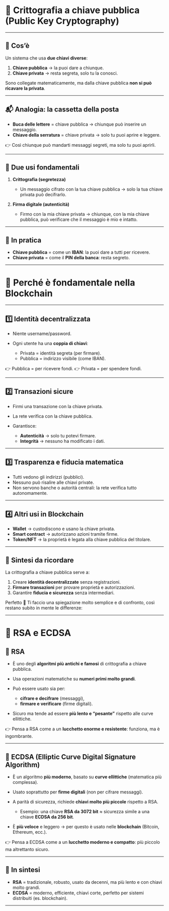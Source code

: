 # 🔑 Crittografia a chiave pubblica (Public Key Cryptography)

---

## 📌 Cos’è

Un sistema che usa **due chiavi diverse**:

1. **Chiave pubblica** → la puoi dare a chiunque.
2. **Chiave privata** → resta segreta, solo tu la conosci.

Sono collegate matematicamente, ma dalla chiave pubblica **non si può ricavare la privata**.

---

## 📬 Analogia: la cassetta della posta

* **Buca delle lettere** = chiave pubblica → chiunque può inserire un messaggio.
* **Chiave della serratura** = chiave privata → solo tu puoi aprire e leggere.

👉 Così chiunque può mandarti messaggi segreti, ma solo tu puoi aprirli.

---

## 🔐 Due usi fondamentali

1. **Crittografia (segretezza)**

   * Un messaggio cifrato con la tua chiave pubblica → solo la tua chiave privata può decifrarlo.

2. **Firma digitale (autenticità)**

   * Firmo con la mia chiave privata → chiunque, con la mia chiave pubblica, può verificare che il messaggio è mio e intatto.

---

## 🎯 In pratica

* **Chiave pubblica** = come un **IBAN**: la puoi dare a tutti per ricevere.
* **Chiave privata** = come il **PIN della banca**: resta segreto.

---

# 🔗 Perché è fondamentale nella Blockchain

---

## 1️⃣ Identità decentralizzata

* Niente username/password.
* Ogni utente ha una **coppia di chiavi**:

  * Privata = identità segreta (per firmare).
  * Pubblica = indirizzo visibile (come IBAN).

👉 Pubblica = per ricevere fondi.
👉 Privata = per spendere fondi.

---

## 2️⃣ Transazioni sicure

* Firmi una transazione con la chiave privata.
* La rete verifica con la chiave pubblica.
* Garantisce:

  * **Autenticità** → solo tu potevi firmare.
  * **Integrità** → nessuno ha modificato i dati.

---

## 3️⃣ Trasparenza e fiducia matematica

* Tutti vedono gli indirizzi (pubblici).
* Nessuno può risalire alle chiavi private.
* Non servono banche o autorità centrali: la rete verifica tutto autonomamente.

---

## 4️⃣ Altri usi in Blockchain

* **Wallet** → custodiscono e usano la chiave privata.
* **Smart contract** → autorizzano azioni tramite firme.
* **Token/NFT** → la proprietà è legata alla chiave pubblica del titolare.

---

## 🚀 Sintesi da ricordare

La crittografia a chiave pubblica serve a:

1. Creare **identità decentralizzate** senza registrazioni.
2. **Firmare transazioni** per provare proprietà e autorizzazioni.
3. Garantire **fiducia e sicurezza** senza intermediari.


Perfetto 🙌
Ti faccio una spiegazione molto semplice e di confronto, così restano subito in mente le differenze:

---

# 🔑 RSA e ECDSA

## 🔹 RSA

* È uno degli **algoritmi più antichi e famosi** di crittografia a chiave pubblica.
* Usa operazioni matematiche su **numeri primi molto grandi**.
* Può essere usato sia per:

  * **cifrare e decifrare** (messaggi),
  * **firmare e verificare** (firme digitali).
* Sicuro ma tende ad essere **più lento e “pesante”** rispetto alle curve ellittiche.

👉 Pensa a RSA come a un **lucchetto enorme e resistente**: funziona, ma è ingombrante.

---

## 🔹 ECDSA (Elliptic Curve Digital Signature Algorithm)

* È un algoritmo **più moderno**, basato su **curve ellittiche** (matematica più complessa).
* Usato soprattutto per **firme digitali** (non per cifrare messaggi).
* A parità di sicurezza, richiede **chiavi molto più piccole** rispetto a RSA.

  * Esempio: una chiave **RSA da 3072 bit** ≈ sicurezza simile a una chiave **ECDSA da 256 bit**.
* È **più veloce** e leggero → per questo è usato nelle **blockchain** (Bitcoin, Ethereum, ecc.).

👉 Pensa a ECDSA come a un **lucchetto moderno e compatto**: più piccolo ma altrettanto sicuro.

---

## 🎯 In sintesi

* **RSA** = tradizionale, robusto, usato da decenni, ma più lento e con chiavi molto grandi.
* **ECDSA** = moderno, efficiente, chiavi corte, perfetto per sistemi distribuiti (es. blockchain).

---


